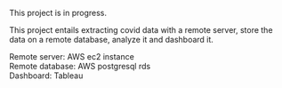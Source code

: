 This project is in progress.


This project entails extracting covid data with a remote server, store the data on a remote database, analyze it and dashboard it.


Remote server: AWS ec2 instance  
Remote database: AWS postgresql rds  
Dashboard: Tableau
